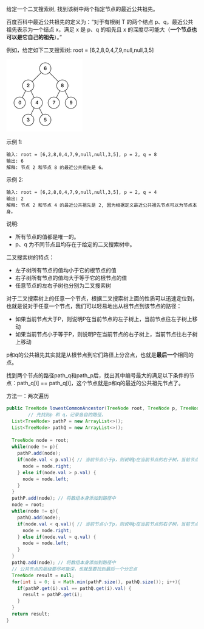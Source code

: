 给定一个二叉搜索树, 找到该树中两个指定节点的最近公共祖先。

百度百科中最近公共祖先的定义为：“对于有根树 T 的两个结点 p、q，最近公共祖先表示为一个结点 x，满足 x 是 p、q 的祖先且 x 的深度尽可能大（**一个节点也可以是它自己的祖先**）。”

例如，给定如下二叉搜索树:  root = [6,2,8,0,4,7,9,null,null,3,5]

![二叉搜索树最近的公共祖先](../../img/二叉搜索树的最近公共祖先.png) 

示例 1:
```
输入: root = [6,2,8,0,4,7,9,null,null,3,5], p = 2, q = 8
输出: 6 
解释: 节点 2 和节点 8 的最近公共祖先是 6。
```
示例 2:
```
输入: root = [6,2,8,0,4,7,9,null,null,3,5], p = 2, q = 4
输出: 2
解释: 节点 2 和节点 4 的最近公共祖先是 2, 因为根据定义最近公共祖先节点可以为节点本身。
```

说明:

* 所有节点的值都是唯一的。
* p、q 为不同节点且均存在于给定的二叉搜索树中。



二叉搜索树的特点：

* 左子树所有节点的值均小于它的根节点的值
* 右子树所有节点的值均大于等于它的根节点的值
* 任意节点的左右子树也分别为二叉搜索树

对于二叉搜索树上的任意一个节点，根据二叉搜索树上面的性质可以迅速定位到，也就是说对于任意一个节点，我们可以轻易地出从根节点到该节点的路径：

* 如果当前节点大于P，则说明P在当前节点的左子树上，当前节点往左子树上移动
* 如果当前节点小于等于P，则说明P在当前节点的右子树上，当前节点往右子树上移动

p和q的公共祖先其实就是从根节点到它们路径上分岔点，也就是**最后一个**相同的点。

找到两个节点的路径path_q和path_p后，找出其中编号最大的满足以下条件的节点：path_q[i] == path_q[i]，这个节点就是p和q的最近的公共祖先节点了。

方法一：两次遍历

```java
public TreeNode lowestCommonAncestor(TreeNode root, TreeNode p, TreeNode q) {
        // 先找到p 和 q，记录各自的路径，
  List<TreeNode> pathP = new ArrayList<>();
  List<TreeNode> pathQ = new ArrayList<>();

  TreeNode node = root;
  while(node != p){
    pathP.add(node);
    if(node.val < p.val){ // 当前节点小于p，则说明p在当前节点的右子树，当前节点往右子树移动
      node = node.right;
    } else if(node.val > p.val) {
      node = node.left;
    }
  }
  pathP.add(node); // 将数组本身添加到路径中
  node = root;
  while(node != q){
    pathQ.add(node);
    if(node.val < q.val){ // 当前节点小于p，则说明p在当前节点的右子树，当前节点往右子树移动
      node = node.right;
    } else if(node.val > q.val) {
      node = node.left;
    }
  }
  pathQ.add(node); // 将数组本身添加到路径中
  // 公共节点的层级要尽可能深，也就是要找到最后一个分岔点
  TreeNode result = null;
  for(int i = 0; i < Math.min(pathP.size(), pathQ.size()); i++){
    if(pathP.get(i).val == pathQ.get(i).val) {
      result = pathP.get(i);
    }
  }
  return result;
}
```



